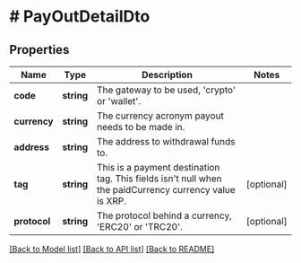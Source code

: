 # # PayOutDetailDto

## Properties

Name | Type | Description | Notes
------------ | ------------- | ------------- | -------------
**code** | **string** | The gateway to be used, &#39;crypto&#39; or &#39;wallet&#39;. |
**currency** | **string** | The currency acronym payout needs to be made in. |
**address** | **string** | The address to withdrawal funds to. |
**tag** | **string** | This is a payment destination tag. This fields isn&#39;t null when the paidCurrency currency value is XRP. | [optional]
**protocol** | **string** | The protocol behind a currency, &#39;ERC20&#39; or &#39;TRC20&#39;. | [optional]

[[Back to Model list]](../../README.md#models) [[Back to API list]](../../README.md#endpoints) [[Back to README]](../../README.md)
